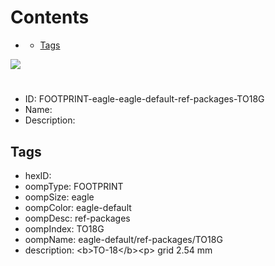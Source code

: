 



Contents
========

* [](#)
	* [Tags](#tags)
  
![][im]
# 

- ID: FOOTPRINT-eagle-eagle-default-ref-packages-TO18G
- Name: 
- Description: 

## Tags

- hexID: 
- oompType: FOOTPRINT
- oompSize: eagle
- oompColor: eagle-default
- oompDesc: ref-packages
- oompIndex: TO18G
- oompName: eagle-default/ref-packages/TO18G
- description: &lt;b&gt;TO-18&lt;/b&gt;&lt;p&gt;&#xD;
grid 2.54 mm



[im]: image.png
